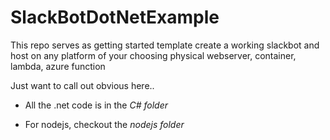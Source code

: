# SlackBotDotNetExample

This repo serves as getting started template create a working slackbot and host on any platform of your choosing physical webserver, container, lambda, azure function

Just want to call out obvious here..

- All the .net code is in the *C# folder*

- For nodejs, checkout the *nodejs folder*
